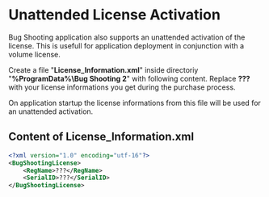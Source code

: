 # Unattended License Activation

Bug Shooting application also supports an unattended activation of the license. This is usefull for application deployment in conjunction with a volume license.

Create a file "**License_Information.xml**" inside directoriy "**%ProgramData%\Bug Shooting 2**" with following content. Replace **???** with your license informations you get during the purchase process.

On application startup the license informations from this file will be used for an unattended activation.

## Content of License_Information.xml
```xml
<?xml version="1.0" encoding="utf-16"?>
<BugShootingLicense>
	<RegName>???</RegName>
	<SerialID>???</SerialID>
</BugShootingLicense>
```
